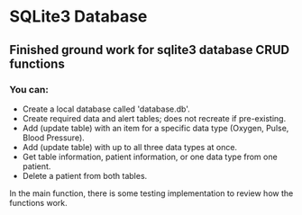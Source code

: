 # SQLite3 Database

## Finished ground work for sqlite3 database CRUD functions
### You can:

- Create a local database called 'database.db'.
- Create required data and alert tables; does not recreate if pre-existing.
- Add (update table) with an item for a specific data type (Oxygen, Pulse, Blood Pressure).
- Add (update table) with up to all three data types at once.
- Get table information, patient information, or one data type from one patient.
- Delete a patient from both tables.

In the main function, there is some testing implementation to review how the functions work.